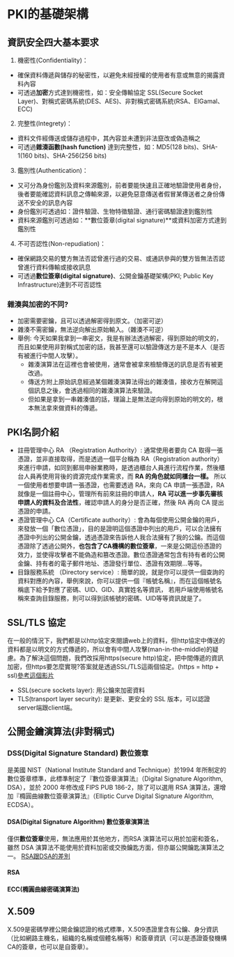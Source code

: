 # PKI的基礎架構
## 資訊安全四大基本要求
1. 機密性(Confidentiality)：
* 確保資料傳遞與儲存的秘密性，以避免未經授權的使用者有意或無意的揭露資料內容
* 可透過**加密**方式達到機密性，如：安全傳輸協定 SSL(Secure Socket Layer)、對稱式密碼系統(DES、AES)、非對稱式密碼系統(RSA、ElGamal、ECC) 
2. 完整性(Integrety)：
* 資料文件經傳送或儲存過程中，其內容並未遭到非法竄改或偽造稱之
* 可透過**雜湊函數(hash function)** 達到完整性，如：MD5(128 bits)、SHA-1(160 bits)、SHA-256(256 bits) 
3. 鑑別性(Authentication)：
* 又可分為身份鑑別及資料來源鑑別，前者要能快速且正確地驗證使用者身份，後者要能確認資料訊息之傳輸來源，以避免惡意傳送者假冒某傳送者之身份傳送不安全的訊息內容
* 身份鑑別可透過如：證件驗證、生物特徵驗證、通行密碼驗證達到鑑別性
* 資料來源鑑別可透過如：**數位簽章(digital signature)**或資料加密方式達到鑑別性
4. 不可否認性(Non-repudiation)：
* 確保網路交易的雙方無法否認曾進行過的交易、或通訊參與的雙方皆無法否認曾進行資料傳輸或接收訊息
* 可透過**數位簽章(digital signature)**、公開金鑰基礎架構(PKI; Public Key Infrastructure)達到不可否認性
### 雜湊與加密的不同?
* 加密需要密鑰，且可以透過解密得到原文。（加密可逆）
* 雜湊不需密鑰，無法逆向解出原始輸入。（雜湊不可逆）
* 舉例: 今天如果我拿到一串密文，我是有辦法透過解密，得到原始的明文的，而且如果使用非對稱式加密的話，我甚至還可以驗證傳送方是不是本人（是否有被進行中間人攻擊）。
  * 雜湊演算法在這裡也會被使用，通常會被拿來檢驗傳送的訊息是否有被更改過。
  * 傳送方附上原始訊息經過某個雜湊演算法得出的雜湊值，接收方在解開這個訊息之後，會透過相同的雜湊演算法來驗證。
  * 但如果是拿到一串雜湊值的話，理論上是無法逆向得到原始的明文的，根本無法拿來做資料的傳遞。
## PKI名詞介紹
* 註冊管理中心 RA （Registration Authority）: 通常使用者要向 CA 取得一張憑證，並非直接取得，而是透過一個平台稱為 RA（Registration authority）來進行申請，如同到郵局申辦業務時，是透過櫃台人員進行流程作業，然後櫃台人員再使用背後的資源完成作業需求，而 **RA 的角色就如同櫃台一樣。** 所以一個使用者想要申請一張憑證，也需要透過 RA，來向 CA 申請一張憑證，RA 就像是一個註冊中心，管理所有前來註冊的申請人，**RA 可以進一步事先審核申請人的資料及合法性**，確認申請人的身分是否正確，然後 RA 再向 CA 提出憑證的申請。
* 憑證管理中心 CA（Certificate authority）: 會為每個使用公開金鑰的用戶，來發放一個「數位憑證」，目的是證明這個憑證中列出的用戶，可以合法擁有憑證中列出的公開金鑰，透過憑證來告訴他人我合法擁有了我的公鑰。而這個憑證除了透過公開外，**也包含了CA機構的數位簽章**，一來是公開這份憑證的效力，並使得攻擊者不能偽造和篡改憑證。數位憑證通常包含有持有者的公開金鑰、持有者的電子郵件地址、憑證發行單位、憑證有效期限…等等。
* 目錄服務系統 （Directory service）: 簡單的說，就是你可以提供一個查詢的資料對應的內容，舉例來說，你可以提供一個『帳號名稱』，而在這個帳號名稱底下給予對應了密碼、UID、GID、真實姓名等資訊， 若用戶端使用帳號名稱來查詢目錄服務，則可以得到該帳號的密碼、UID等等資訊就是了。
## SSL/TLS 協定
在一般的情況下，我們都是以http協定來閱讀web上的資料，但http協定中傳送的資料都是以明文的方式傳遞的，所以會有中間人攻擊(man-in-the-middle)的疑慮。為了解決這個問題，我們改採用https(secure http)協定，把中間傳遞的資訊加密，但https要怎麼實現?答案就是透過SSL/TLS這兩個協定。(https = http + ssl)[參考這個影片](https://www.youtube.com/watch?v=hExRDVZHhig)
* SSL(secure sockets layer): 用公鑰來加密資料
* TLS(transport layer security): 是更新、更安全的 SSL 版本，可以認證server端跟client端。
## 公開金鑰演算法(非對稱式)
### DSS(Digital Signature Standard) 數位簽章
是美國 NIST（National Institute Standard and Technique）於1994 年所制定的數位簽章標準，此標準制定了『數位簽章演算法』（Digital Signature Algorithm, DSA），並於 2000 年修改成 FIPS PUB 186-2，除了可以選用 RSA 演算法，還增加『橢圓曲線數位簽章演算法』（Elliptic Curve Digital Signature Algorithm, ECDSA）。
#### DSA(Digital Signature Algorithm) 數位簽章演算法
僅供**數位簽章**使用，無法應用於其他地方，而RSA 演算法可以用於加密和簽名，雖然 DSA 演算法不能使用於資料加密或交換鑰匙方面，但亦屬公開鑰匙演算法之一。
[RSA跟DSA的差別](https://www.itread01.com/articles/1501720695.html)
#### RSA
#### ECC(橢圓曲線密碼演算法)

## X.509
X.509是密碼學裡公開金鑰認證的格式標準，X.509憑證里含有公鑰、身分資訊（比如網路主機名，組織的名稱或個體名稱等）和簽章資訊（可以是憑證簽發機構CA的簽章，也可以是自簽章）。
